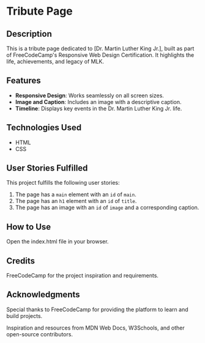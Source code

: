 # Tribute Page

## Description

This is a tribute page dedicated to [Dr. Martin Luther King Jr.], built as part of FreeCodeCamp's Responsive Web Design Certification. It highlights the life, achievements, and legacy of MLK.

## Features

- **Responsive Design**: Works seamlessly on all screen sizes.
- **Image and Caption**: Includes an image with a descriptive caption.
- **Timeline**: Displays key events in the Dr. Martin Luther King Jr. life.

## Technologies Used

- HTML
- CSS

## User Stories Fulfilled

This project fulfills the following user stories:

1. The page has a `main` element with an `id` of `main`.
2. The page has an `h1` element with an `id` of `title`.
3. The page has an image with an `id` of `image` and a corresponding caption.

## How to Use

  Open the index.html file in your browser.

## Credits

FreeCodeCamp for the project inspiration and requirements.

## Acknowledgments

Special thanks to FreeCodeCamp for providing the platform to learn and build projects.

Inspiration and resources from MDN Web Docs, W3Schools, and other open-source contributors.
